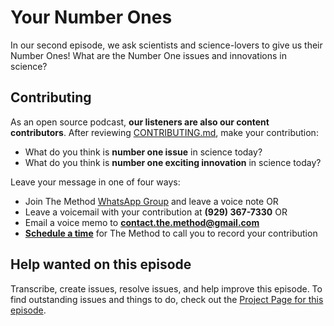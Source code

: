 # Your Number Ones

In our second episode, we ask scientists and science-lovers to give us their Number Ones! What are the Number One issues and innovations in science?

## Contributing
As an open source podcast, **our listeners are also our content contributors**. After reviewing [CONTRIBUTING.md](CONTRIBUTING.md), make your contribution: 

* What do you think is **number one issue** in science today?
* What do you think is **number one exciting innovation** in science today?

Leave your message in one of four ways:

* Join The Method [WhatsApp Group](https://chat.whatsapp.com/KyvDv4sqc3cHP4enDydZI1) and leave a voice note OR
* Leave a voicemail with your contribution at **(929) 367-7330** OR
* Email a voice memo to **contact.the.method@gmail.com**
* **[Schedule a time](https://beta.doodle.com/methodpodcast)** for The Method to call you to record your contribution

## Help wanted on this episode

Transcribe, create issues, resolve issues, and help improve this episode. To find outstanding issues and things to do, check out the [Project Page for this episode](https://github.com/the-method/podcast/projects/1).
